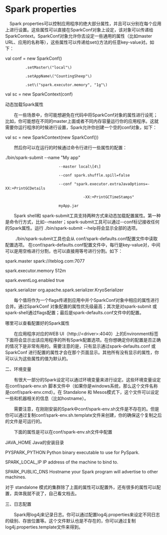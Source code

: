 # Spark properties

　Spark properties可以控制应用程序的绝大部分属性，并且可以分别在每个应用上进行设置。这些属性可以直接在SparkConf对象上设定，该对象可以传递给SparkContext。SparkConf对象允许你去设定一些通用的属性（比如master URL、应用的名称等），这些属性可以传递给set\(\)方法的任意key-value对。如下：



val conf = new SparkConf\(\)

             .setMaster\("local"\)

             .setAppName\("CountingSheep"\)

             .set\("spark.executor.memory", "1g"\)

val sc = new SparkContext\(conf\)

动态加载Spark属性

　　在一些场景中，你可能想避免在代码中将SparkConf对象的属性进行设死；比如，你可能想在不同的master上面或者不同内存容量运行你的应用程序。这就需要你运行程序的时候进行设置，Spark允许你创建一个空的conf对象，如下：



val sc = new SparkContext\(new SparkConf\(\)\)

　　然后你可以在运行的时候通过命令行进行一些属性的配置：



./bin/spark-submit --name "My app"

                            --master local\[4\] 

                            --conf spark.shuffle.spill=false

                            --conf "spark.executor.extraJavaOptions=-XX:+PrintGCDetails 

                                       -XX:+PrintGCTimeStamps"

                            myApp.jar 

　　Spark shell和 spark-submit工具支持两种方式来动态加载配置属性。第一种是命令行方式，比如--master；spark-submit工具可以通过--conf标记接收任何的Spark属性。运行 ./bin/spark-submit --help将会显示全部的选项。

　　 ./bin/spark-submit工具也会从 conf/spark-defaults.conf配置文件中读取配置选项。 在conf/spark-defaults.conf配置文件中，每行是key-value对，中间可以是用空格进行分割，也可以直接用等号进行分割。如下：



spark.master            spark://iteblog.com:7077

spark.executor.memory   512m

spark.eventLog.enabled  true

spark.serializer        org.apache.spark.serializer.KryoSerializer

　　每个值将作为一个flags传递到应用中并个SparkConf对象中相应的属性进行合并。通过SparkConf 对象配置的属性优先级最高；其次是对spark-submit 或 spark-shell通过flags配置；最后是spark-defaults.conf文件中的配置。



哪里可以查看配置好的Spark属性

　　在应用程序对应的WEB UI（http://&lt;driver&gt;:4040）上的Environment标签下面将会显示出该应用程序的所有Spark配置选项。在你想确定你的配置是否正确的情况下是非常有用的。需要注意的是，只有显示通过spark-defaults.conf 或SparkConf 进行配置的属性才会在那个页面显示。其他所有没有显示的属性，你可以认为这些属性的值为默认的。



二、环境变量



　　有很大一部分的Spark设定可以通过环境变量来进行设定。这些环境变量设定在conf/spark-env.sh 脚本文件中（如果你是windows系统，那么这个文件名称是conf/spark-env.cmd）。在 Standalone 和 Mesos模式下，这个文件可以设定一些和机器相关的信息（比如hostname）。

　　需要注意，在刚刚安装的Spark中conf/spark-env.sh文件是不存在的。但是你可以通过复制conf/spark-env.sh.template文件来创建，你的确保这个复制之后的文件是可运行的。

　　下面的属性是可以在conf/spark-env.sh文件中配置



JAVA\_HOME	Java的安装目录

PYSPARK\_PYTHON	Python binary executable to use for PySpark.

SPARK\_LOCAL\_IP	IP address of the machine to bind to.

SPARK\_PUBLIC\_DNS	Hostname your Spark program will advertise to other machines.

对于 standalone 模式的集群除了上面的属性可以配置外，还有很多的属性可以配置，具体我就不说了，自己看文档去。



三、日志配置



　　Spark用log4j来记录日志。你可以通过配置log4j.properties来设定不同日志的级别、存放位置等。这个文件默认也是不存在的，你可以通过复制log4j.properties.template文件来得到。

